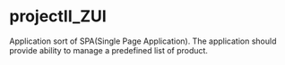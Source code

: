 # projectII_ZUI
Application sort of SPA(Single Page Application). The application should provide ability to manage a predefined list of product.

